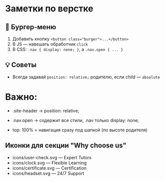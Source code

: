 # Заметки по верстке

## 🍔 Бургер-меню
1. Добавить кнопку `<button class="burger">...</button>`
2. В JS — навешать обработчик `click`
3. В CSS: `.nav { display: none; }`, а `.nav.open { ... }`

## 💡 Советы
- Всегда задавай `position: relative;` родителю, если child — `absolute`

# Важно:
- .site-header → position: relative;

- .nav.open → содержит все стили, .nav только display: none;

- top: 100% = навигация сразу под шапкой (по высоте родителя)

## Иконки для секции "Why choose us"
- icons/user-check.svg — Expert Tutors
- icons/clock.svg — Flexible Learning
- icons/certificate.svg — Certification
- icons/headset.svg — 24/7 Support